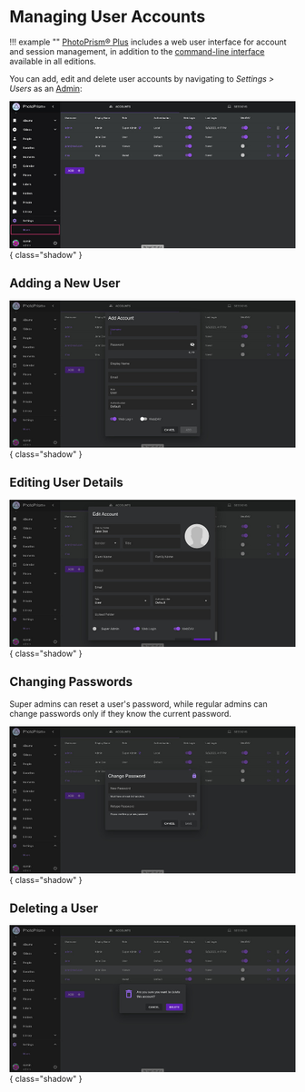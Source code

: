 # Managing User Accounts

!!! example ""
    [PhotoPrism® Plus](https://www.photoprism.app/editions#compare) includes a web user interface for account and session management, in addition to the [command-line interface](cli.md) available in all editions.

You can add, edit and delete user accounts by navigating to *Settings > Users* as an [Admin](#admin):

![Screenshot](img/users.jpg){ class="shadow" }

## Adding a New User

![Screenshot](img/users-add.jpg){ class="shadow" }

## Editing User Details

![Screenshot](img/users-edit.jpg){ class="shadow" }

## Changing Passwords

Super admins can reset a user's password, while regular admins can change passwords only if they know the current password.

![Screenshot](img/users-change-pw.jpg){ class="shadow" }

## Deleting a User

![Screenshot](img/users-delete.jpg){ class="shadow" }
